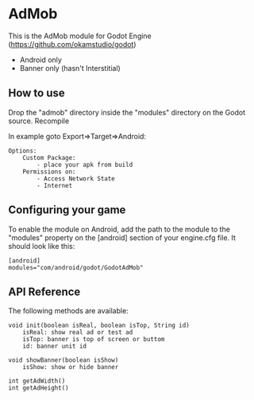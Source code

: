 AdMob
=====

This is the AdMob module for Godot Engine (https://github.com/okamstudio/godot)
- Android only
- Banner only (hasn't Interstitial)

How to use
----------
Drop the "admob" directory inside the "modules" directory on the Godot source. Recompile

In example goto Export=>Target=>Android:

	Options:
		Custom Package:
			- place your apk from build
		Permissions on:
			- Access Network State
			- Internet

Configuring your game
---------------------

To enable the module on Android, add the path to the module to the "modules" property on the [android] section of your engine.cfg file. It should look like this:

	[android]
	modules="com/android/godot/GodotAdMob"

API Reference
-------------

The following methods are available:

	void init(boolean isReal, boolean isTop, String id)
		isReal: show real ad or test ad
		isTop: banner is top of screen or buttom
		id: banner unit id
	
	void showBanner(boolean isShow)
		isShow: show or hide banner
	
	int getAdWidth()
	int getAdHeight()

	
